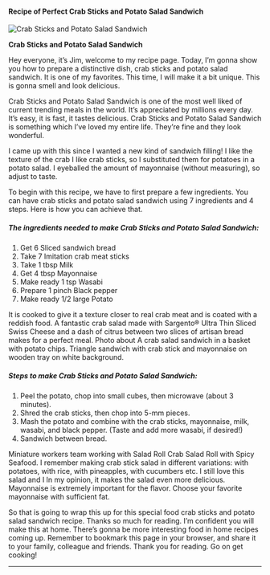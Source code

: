             

#### Recipe of Perfect Crab Sticks and Potato Salad Sandwich

![Crab Sticks and Potato Salad Sandwich](https://img-global.cpcdn.com/recipes/5272970695016448/751x532cq70/crab-sticks-and-potato-salad-sandwich-recipe-main-photo.jpg)

**Crab Sticks and Potato Salad Sandwich**

Hey everyone, it’s Jim, welcome to my recipe page. Today, I’m gonna show you how to prepare a distinctive dish, crab sticks and potato salad sandwich. It is one of my favorites. This time, I will make it a bit unique. This is gonna smell and look delicious.

Crab Sticks and Potato Salad Sandwich is one of the most well liked of current trending meals in the world. It’s appreciated by millions every day. It’s easy, it is fast, it tastes delicious. Crab Sticks and Potato Salad Sandwich is something which I’ve loved my entire life. They’re fine and they look wonderful.

I came up with this since I wanted a new kind of sandwich filling! I like the texture of the crab I like crab sticks, so I substituted them for potatoes in a potato salad. I eyeballed the amount of mayonnaise (without measuring), so adjust to taste.

To begin with this recipe, we have to first prepare a few ingredients. You can have crab sticks and potato salad sandwich using 7 ingredients and 4 steps. Here is how you can achieve that.

##### The ingredients needed to make Crab Sticks and Potato Salad Sandwich:

1.  Get 6 Sliced sandwich bread
2.  Take 7 Imitation crab meat sticks
3.  Take 1 tbsp Milk
4.  Get 4 tbsp Mayonnaise
5.  Make ready 1 tsp Wasabi
6.  Prepare 1 pinch Black pepper
7.  Make ready 1/2 large Potato

It is cooked to give it a texture closer to real crab meat and is coated with a reddish food. A fantastic crab salad made with Sargento® Ultra Thin Sliced Swiss Cheese and a dash of citrus between two slices of artisan bread makes for a perfect meal. Photo about A crab salad sandwich in a basket with potato chips. Triangle sandwich with crab stick and mayonnaise on wooden tray on white background.

##### Steps to make Crab Sticks and Potato Salad Sandwich:

1.  Peel the potato, chop into small cubes, then microwave (about 3 minutes).
2.  Shred the crab sticks, then chop into 5-mm pieces.
3.  Mash the potato and combine with the crab sticks, mayonnaise, milk, wasabi, and black pepper. (Taste and add more wasabi, if desired!)
4.  Sandwich between bread.

Miniature workers team working with Salad Roll Crab Salad Roll with Spicy Seafood. I remember making crab stick salad in different variations: with potatoes, with rice, with pineapples, with cucumbers etc. I still love this salad and I In my opinion, it makes the salad even more delicious. Mayonnaise is extremely important for the flavor. Choose your favorite mayonnaise with sufficient fat.

So that is going to wrap this up for this special food crab sticks and potato salad sandwich recipe. Thanks so much for reading. I’m confident you will make this at home. There’s gonna be more interesting food in home recipes coming up. Remember to bookmark this page in your browser, and share it to your family, colleague and friends. Thank you for reading. Go on get cooking!

* * *